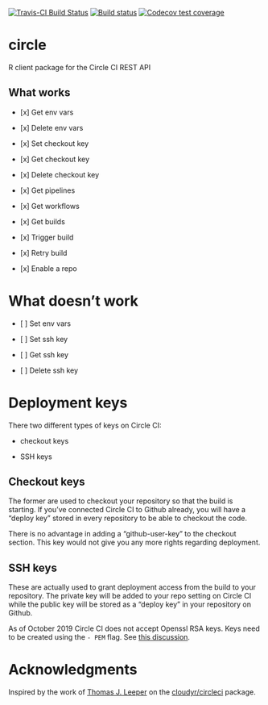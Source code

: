 
<!-- badges: start -->

[![Travis-CI Build
Status](https://travis-ci.org/pat-s/circle.svg?branch=master)](https://travis-ci.org/pat-s/circle)
[![Build
status](https://ci.appveyor.com/api/projects/status/r8w1psd0f5r4hs6t/branch/master?svg=true)](https://ci.appveyor.com/project/pat-s/circle/branch/master)
[![Codecov test
coverage](https://codecov.io/gh/pat-s/circle/branch/master/graph/badge.svg)](https://codecov.io/gh/pat-s/circle?branch=master)
<!-- badges: end -->

# circle

R client package for the Circle CI REST API

## What works

  - \[x\] Get env vars

  - \[x\] Delete env vars

  - \[x\] Set checkout key

  - \[x\] Get checkout key

  - \[x\] Delete checkout key

  - \[x\] Get pipelines

  - \[x\] Get workflows

  - \[x\] Get builds

  - \[x\] Trigger build

  - \[x\] Retry build

  - \[x\] Enable a repo

# What doesn’t work

  - \[ \] Set env vars

  - \[ \] Set ssh key

  - \[ \] Get ssh key

  - \[ \] Delete ssh key

# Deployment keys

There two different types of keys on Circle CI:

  - checkout keys

  - SSH keys

## Checkout keys

The former are used to checkout your repository so that the build is
starting. If you’ve connected Circle CI to Github already, you will have
a “deploy key” stored in every repository to be able to checkout the
code.

There is no advantage in adding a “github-user-key” to the checkout
section. This key would not give you any more rights regarding
deployment.

## SSH keys

These are actually used to grant deployment access from the build to
your repository. The private key will be added to your repo setting on
Circle CI while the public key will be stored as a “deploy key” in your
repository on Github.

As of October 2019 Circle CI does not accept Openssl RSA keys. Keys need
to be created using the `- PEM` flag. See [this
discussion](https://discuss.circleci.com/t/adding-ssh-keys-fails/7747).

# Acknowledgments

Inspired by the work of [Thomas J. Leeper](https://github.com/leeper) on
the [cloudyr/circleci](https://github.com/cloudyr/circleci) package.
